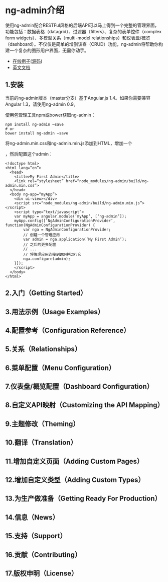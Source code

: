 # ng-admin介绍

使用ng-admin配合RESTFul风格的后端API可以马上得到一个完整的管理界面，功能包括：数据表格（datagrid）、过滤器（filters）、复杂的表单控件（complex form widgets）、多模型关系（multi-model relationships）和仪表盘/概览（dashboard）。不仅仅是简单的增删该查（CRUD）功能，ng-admin将帮助你构建一个复杂的图形用户界面，无需你动手。

* [在线例子](http://marmelab.com/ng-admin-demo/#/dashboard)([源码](https://github.com/marmelab/ng-admin-demo))
* [英文文档](http://ng-admin-book.marmelab.com/)

## 1.安装
当前的ng-admin版本（master分支）基于Angular.js 1.4。如果你需要兼容Angular 1.3，请使用ng-admin 0.9。

使用包管理工具npm或bower获取ng-admin：

```
npm install ng-admin —save
# or
bower install ng-admin —save
```

将ng-admin.min.css和ng-admin.min.js添加到HTML，增加一个<div ui-view>，然后配置这个admin：

```
<!doctype html>
<html lang=“en”>
  <head>
    <title>My First Admin</title>
    <link rel=“stylesheet” href=“node_modules/ng-admin/build/ng-admin.min.css”>
  </head>
  <body ng-app=“myApp”>
    <div ui-view></div>
    <script src=“node_modules/ng-admin/build/ng-admin.min.js”></script>
    <script type=“text/javascript”>
    var myApp = angular.module(‘myApp’, [‘ng-admin’]);
    myApp.config([‘NgAdminConfigurationProvider’, function(NgAdminConfigurationProvider) {
        var nga = NgAdminConfigurationProvider;
        // 创建一个管理应用
        var admin = nga.application(‘My First Admin’);
        // 之后的更多配置
        // ...
        // 将管理应用连接到DOM并运行它
        nga.configure(admin);
    }]);
    </script>
  </body>
</html>
```

## 2.入门（Getting Started）

## 3.用法示例（Usage Examples）

## 4.配置参考（Configuration Reference）

## 5.关系（Relationships）

## 6.菜单配置（Menu Configuration）

## 7.仪表盘/概览配置（Dashboard Configuration）

## 8.自定义API映射（Customizing the API Mapping）

## 9.主题修改（Theming）

## 10.翻译（Translation）

## 11.增加自定义页面（Adding Custom Pages）

## 12.增加自定义类型（Adding Custom Types）

## 13.为生产做准备（Getting Ready For Production）

## 14.信息（News）

## 15.支持（Support）

## 16.贡献（Contributing）

## 17.版权申明（License）